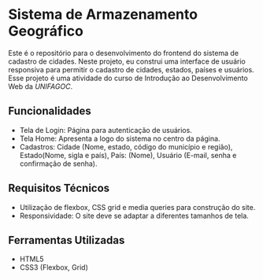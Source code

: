 # Sistema de Armazenamento Geográfico
Este é o repositório para o desenvolvimento do frontend do sistema de cadastro de cidades. Neste projeto, eu construi uma interface de usuário responsiva
para permitir o cadastro de cidades, estados, países e usuários. Esse projeto é uma atividade do curso de Introdução ao Desenvolvimento Web da *UNIFAGOC*.

## Funcionalidades
* Tela de Login: Página para autenticação de usuários.
* Tela Home: Apresenta a logo do sistema no centro da página.
* Cadastros: Cidade (Nome, estado, código do município e região), Estado(Nome, sigla e país), País: (Nome), Usuário (E-mail, senha e confirmação de senha).
## Requisitos Técnicos
* Utilização de flexbox, CSS grid e media queries para construção do site.
* Responsividade: O site deve se adaptar a diferentes tamanhos de tela.
## Ferramentas Utilizadas
* HTML5
* CSS3 (Flexbox, Grid)
